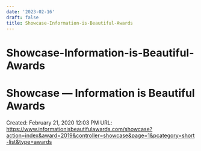 ```yaml
---
date: '2023-02-16'
draft: false
title: Showcase-Information-is-Beautiful-Awards
---
```


# Showcase-Information-is-Beautiful-Awards

# Showcase — Information is Beautiful Awards
Created: February 21, 2020 12:03 PM
URL: https://www.informationisbeautifulawards.com/showcase?action=index&award=2019&controller=showcase&page=1&pcategory=short-list&type=awards
